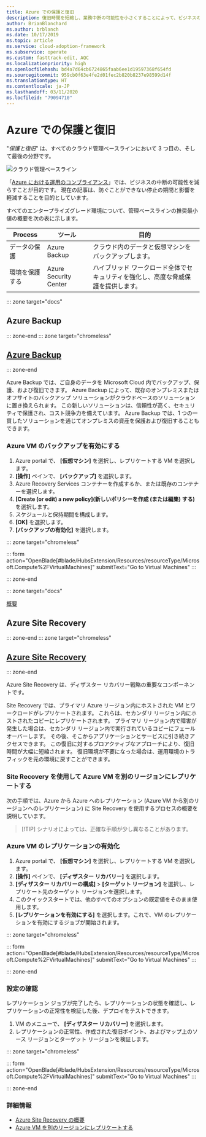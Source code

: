 ```yaml
---
title: Azure での保護と復旧
description: 復旧時間を短縮し、業務中断の可能性を小さくすることによって、ビジネスの安定性を確保する方法を説明します。
author: BrianBlanchard
ms.author: brblanch
ms.date: 10/17/2019
ms.topic: article
ms.service: cloud-adoption-framework
ms.subservice: operate
ms.custom: fasttrack-edit, AQC
ms.localizationpriority: high
ms.openlocfilehash: bd4a7d64cb6724865faab6ee1d19597368f654fd
ms.sourcegitcommit: 959cb0f63e4fe2d01fec2b820b8237e98599d14f
ms.translationtype: HT
ms.contentlocale: ja-JP
ms.lasthandoff: 03/11/2020
ms.locfileid: "79094710"
---
```

# <a name="protect-and-recover-in-azure"></a>Azure での保護と復旧

"_保護と復旧_" は、すべてのクラウド管理ベースラインにおいて 3 つ目の、そして最後の分野です。

![クラウド管理ベースライン](../../_images/manage/management-baseline.png)

「[Azure における運用のコンプライアンス](./operational-compliance.md)」では、ビジネスの中断の可能性を減らすことが目的です。 現在の記事は、防ぐことができない停止の期間と影響を軽減することを目的としています。

すべてのエンタープライズグレード環境について、管理ベースラインの推奨最小値の概要を次の表に示します。

|Process  |ツール  |目的  |
|---------|---------|---------|
|データの保護|Azure Backup|クラウド内のデータと仮想マシンをバックアップします。|
|環境を保護する|Azure Security Center|ハイブリッド ワークロード全体でセキュリティを強化し、高度な脅威保護を提供します。|

::: zone target="docs"

## <a name="azure-backup"></a>Azure Backup

::: zone-end
::: zone target="chromeless"

## <a name="azure-backup"></a>[Azure Backup](#tab/UpdbackupateManagement)

::: zone-end

Azure Backup では、ご自身のデータを Microsoft Cloud 内でバックアップ、保護、および復旧できます。 Azure Backup によって、既存のオンプレミスまたはオフサイトのバックアップ ソリューションがクラウドベースのソリューションに置き換えられます。 この新しいソリューションは、信頼性が高く、セキュリティで保護され、コスト競争力を備えています。 Azure Backup では、1 つの一貫したソリューションを通じてオンプレミスの資産を保護および復旧することもできます。

### <a name="enable-backup-for-an-azure-vm"></a>Azure VM のバックアップを有効にする

1. Azure portal で、 **[仮想マシン]** を選択し、レプリケートする VM を選択します。
1. **[操作]** ペインで、 **[バックアップ]** を選択します。
1. Azure Recovery Services コンテナーを作成するか、または既存のコンテナーを選択します。
1. **[Create (or edit) a new policy]\(新しいポリシーを作成 (または編集) する)** を選択します。
1. スケジュールと保持期間を構成します。
1. **[OK]** を選択します。
1. **[バックアップの有効化]** を選択します。

::: zone target="chromeless"

::: form action="OpenBlade[#blade/HubsExtension/Resources/resourceType/Microsoft.Compute%2FVirtualMachines]" submitText="Go to Virtual Machines" :::

::: zone-end

::: zone target="docs"

[概要](https://docs.microsoft.com/azure/backup/backup-introduction-to-azure-backup)

## <a name="azure-site-recovery"></a>Azure Site Recovery

::: zone-end
::: zone target="chromeless"

## <a name="azure-site-recovery"></a>[Azure Site Recovery](#tab/siterecovery)

::: zone-end

Azure Site Recovery は、ディザスター リカバリー戦略の重要なコンポーネントです。

Site Recovery では、プライマリ Azure リージョン内にホストされた VM とワークロードがレプリケートされます。 これらは、セカンダリ リージョン内にホストされたコピーにレプリケートされます。 プライマリ リージョン内で障害が発生した場合は、セカンダリ リージョン内で実行されているコピーにフェールオーバーします。 その後、そこからアプリケーションとサービスに引き続きアクセスできます。 この復旧に対するプロアクティブなアプローチにより、復旧時間が大幅に短縮されます。 復旧環境が不要になった場合は、運用環境のトラフィックを元の環境に戻すことができます。

### <a name="replicate-an-azure-vm-to-another-region-with-site-recovery"></a>Site Recovery を使用して Azure VM を別のリージョンにレプリケートする

次の手順では、Azure から Azure へのレプリケーション (Azure VM から別のリージョンへのレプリケーション) に Site Recovery を使用するプロセスの概要を説明しています。
>
> [!TIP]
> シナリオによっては、正確な手順が少し異なることがあります。
>

### <a name="enable-replication-for-the-azure-vm"></a>Azure VM のレプリケーションの有効化

1. Azure portal で、 **[仮想マシン]** を選択し、レプリケートする VM を選択します。
1. **[操作]** ペインで、 **[ディザスター リカバリー]** を選択します。
1. **[ディザスター リカバリーの構成]**  >  **[ターゲット リージョン]** を選択し、レプリケート先のターゲット リージョンを選択します。
1. このクイックスタートでは、他のすべてのオプションの既定値をそのまま使用します。
1. **[レプリケーションを有効にする]** を選択します。これで、VM のレプリケーションを有効にするジョブが開始されます。

::: zone target="chromeless"

::: form action="OpenBlade[#blade/HubsExtension/Resources/resourceType/Microsoft.Compute%2FVirtualMachines]" submitText="Go to Virtual Machines" :::

::: zone-end

### <a name="verify-settings"></a>設定の確認

レプリケーション ジョブが完了したら、レプリケーションの状態を確認し、レプリケーションの正常性を検証した後、デプロイをテストできます。

1. VM のメニューで、 **[ディザスター リカバリー]** を選択します。
1. レプリケーションの正常性、作成された復旧ポイント、およびマップ上のソース リージョンとターゲット リージョンを検証します。

::: zone target="chromeless"

::: form action="OpenBlade[#blade/HubsExtension/Resources/resourceType/Microsoft.Compute%2FVirtualMachines]" submitText="Go to Virtual Machines" :::

::: zone-end

### <a name="learn-more"></a>詳細情報

- [Azure Site Recovery の概要](https://docs.microsoft.com/azure/site-recovery/site-recovery-overview)
- [Azure VM を別のリージョンにレプリケートする](https://docs.microsoft.com/azure/site-recovery/azure-to-azure-quickstart)
